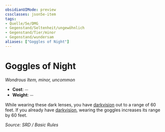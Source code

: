 ```yaml
---
obsidianUIMode: preview
cssclasses: json5e-item
tags:
- Quelle/5e/DMG
- Gegenstand/Seltenheit/ungewöhnlich
- Gegenstand/Tier/minor
- Gegenstand/wundersam
aliases: ["Goggles of Night"]
---
```

# Goggles of Night
*Wondrous Item, minor, uncommon*  

- **Cost**: ⏤
- **Weight**: ⏤

While wearing these dark lenses, you have [darkvision](rules/senses.md#darkvision) out to a range of 60 feet. If you already have [darkvision](rules/senses.md#darkvision), wearing the goggles increases its range by 60 feet.

*Source: SRD / Basic Rules*